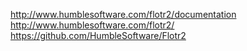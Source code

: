 http://www.humblesoftware.com/flotr2/documentation
http://www.humblesoftware.com/flotr2/
https://github.com/HumbleSoftware/Flotr2


